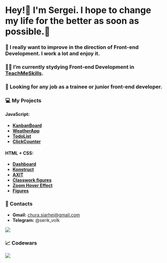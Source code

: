 # Hey!👋 I'm Sergei. I hope to change my life for the better as soon as possible.💪  

### 🧠 I really want to improve in the direction of Front-end Development. I work a lot and enjoy it.

### 👨‍🎓 I’m currently stydying Front-end Development in [TeachMeSkills](https://teachmeskills.by/).

### 🔭 Looking for any job as a trainee or junior front-end developer.

### 💻 My Projects
#### **JavaScript:**
- [**KanbanBoard**](https://github.com/siarheichura/KanbanBoard)
- [**WeatherApp**](https://github.com/siarheichura/WeatherApp)
- [**TodoList**](https://github.com/siarheichura/ToDo-App)
- [**ClickCounter**](https://github.com/siarheichura/ClickCounter)
#### **HTML + CSS:**
- [**Dashboard**](https://github.com/siarheichura/Dashboard)
- [**Konstruct**](https://github.com/siarheichura/KONSTRUCT-building-company)
- [**AXIT**](https://github.com/siarheichura/AXIT)
- [**Classwork figures**](https://github.com/siarheichura/classwork-figure)
- [**Zoom Hover Effect**](https://github.com/siarheichura/kitties)
- [**Figures**](https://github.com/siarheichura/figures)

### 📲 Contacts 
- **Gmail:** chura.siarhei@gmail.com
- **Telegram:** @serik_volk

<img src='https://github-readme-stats.vercel.app/api?username=siarheichura&&show_icons=true&hide_border=true'>

### 📈 Codewars
<img src='https://www.codewars.com/users/seriy_volk/badges/large'>
